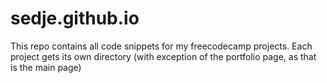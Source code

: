 # sedje.github.io
This repo contains all code snippets for my freecodecamp projects. 
Each project gets its own directory (with exception of the portfolio page, as that is the main page)
